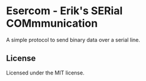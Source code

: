 # Esercom - Erik's SERial COMmmunication

A simple protocol to send binary data over a serial line.

## License

Licensed under the MIT license.
